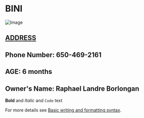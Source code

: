 

# BINI
![Image](https://photos.google.com/photo/AF1QipNiZqyJDxsLiF8ojlOnfho4Uf87eW3Wc1pQdju7)
##  [ADDRESS](https://www.google.com/maps/place/466+Silverwood+St,+Brentwood,+CA+94513/@37.9319153,-121.696657,15z/data=!4m13!1m7!3m6!1s0x808ffe9180ea2bdd:0x26a019c7c1bce2a6!2s466+Silverwood+St,+Brentwood,+CA+94513!3b1!8m2!3d37.9319153!4d-121.6879023!3m4!1s0x808ffe9180ea2bdd:0x26a019c7c1bce2a6!8m2!3d37.9319153!4d-121.6879023)
## Phone Number: 650-469-2161
## AGE: 6 months
## Owner's Name: Raphael Landre Borlongan


**Bold** and _Italic_ and `Code` text



For more details see [Basic writing and formatting syntax](https://docs.github.com/en/github/writing-on-github/getting-started-with-writing-and-formatting-on-github/basic-writing-and-formatting-syntax).


